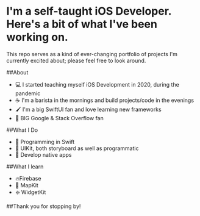 # I'm a self-taught iOS Developer. Here's a bit of what I've been working on.

This repo serves as a kind of ever-changing portfolio of projects I'm currently excited about; please feel free to look around.


##About

  - 💻 I started teaching myself iOS Development in 2020, during the pandemic
  - ☕️ I'm a barista in the mornings and build projects/code in the evenings
  - 🖌️ I'm a big SwiftUI fan and love learning new frameworks
  - 🫶 BIG Google & Stack Overflow fan

##What I Do
  - 🎨 Programming in Swift
  - 📲 UIKit, both storyboard as well as programmatic 
  - 💽 Develop native apps

##What I learn
  - 🔥Firebase
  - 📍 MapKit
  - ❇️ WidgetKit

##Thank you for stopping by!
